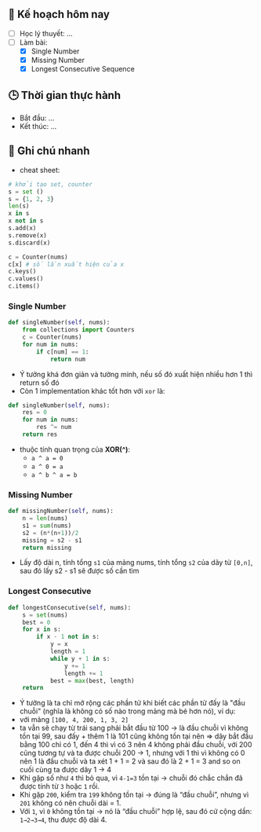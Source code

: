 

## 🎯 Kế hoạch hôm nay
- [ ] Học lý thuyết: ...
- [ ] Làm bài:
  - [x] Single Number
  - [x] Missing Number
  - [x] Longest Consecutive Sequence

## 🕒 Thời gian thực hành
- Bắt đầu: ...
- Kết thúc: ...

## 🧠 Ghi chú nhanh
- cheat sheet: 
```python
# khởi tạo set, counter 
s = set ()
s = {1, 2, 3}
len(s)
x in s 
x not in s
s.add(x)
s.remove(x)
s.discard(x)

c = Counter(nums)
c[x] # số lần xuất hiện của x
c.keys()
c.values()
c.items()
```


### Single Number 
```python 
def singleNumber(self, nums):
	from collections import Counters
	c = Counter(nums)
	for num in nums:
		if c[num] == 1:
			return num  
```

- Ý tưởng khá đơn giản và tường minh, nếu số đó xuất hiện nhiều hơn 1 thì return số đó 
- Còn 1 implementation khác tốt hơn với `xor` là:
```python
def singleNumber(self, nums):
	res = 0
	for num in nums:
		res ^= num
	return res
```
- thuộc tính quan trọng của **XOR(^)**:
	- `a ^ a = 0`
	- `a ^ 0 = a`
	- `a ^ b ^ a = b`

### Missing Number

```python
def missingNumber(self, nums):
	n = len(nums)
	s1 = sum(nums)
	s2 = (n*(n+1))/2
	missing = s2 - s1
	return missing
```
- Lấy độ dài n, tính tổng `s1` của mảng nums, tính tổng `s2` của dãy từ `[0,n]`, sau đó lấy s2 - s1 sẽ  được số cần tìm

### Longest Consecutive

```python
def longestConsecutive(self, nums):
	s = set(nums)
	best = 0
	for x in s:
		if x - 1 not in s:
			y = x
			length = 1
			while y + 1 in s:
				y += 1 
				length += 1
			best = max(best, length)
	return
```

- Ý tưởng là ta chỉ mở rộng các phần tử khi biết các phần tử đấy là "đầu chuỗi" (nghĩa là không có số nào trong mảng mà bé hơn nó), ví dụ:
- với mảng `[100, 4, 200, 1, 3, 2]`
- ta vẫn sẽ chạy từ trái sang phải bắt đầu từ 100 -> là đầu chuỗi vì không tồn tại 99, sau đấy + thêm 1 là 101 cũng không tồn tại nên => dãy bắt đầu bằng 100 chỉ có 1, đến 4 thì vì có 3 nên 4 không phải đầu chuỗi, với 200 cũng tương tự và ta được chuỗi 200 -> 1, nhưng với 1 thì vì không có 0 nên 1 là đầu chuỗi và ta xét 1 + 1 = 2 và sau đó là 2 + 1 = 3 and so on cuối cùng ta được dãy 1 -> 4
- Khi gặp số như `4` thì bỏ qua, vì `4-1=3` tồn tại → chuỗi đó chắc chắn đã được tính từ `3` hoặc `1` rồi.
- Khi gặp `200`, kiểm tra `199` không tồn tại → đúng là “đầu chuỗi”, nhưng vì `201` không có nên chuỗi dài = 1.
- Với `1`, vì `0` không tồn tại → nó là “đầu chuỗi” hợp lệ, sau đó cứ cộng dần: `1→2→3→4`, thu được độ dài 4.
